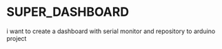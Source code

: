 # SUPER_DASHBOARD
i want to create a dashboard with serial monitor and repository to arduino project 
